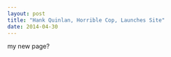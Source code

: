 ```yaml
---
layout: post
title: "Hank Quinlan, Horrible Cop, Launches Site"
date: 2014-04-30
---
```


my new page?
